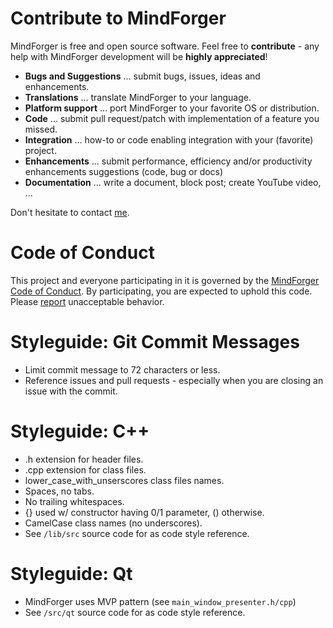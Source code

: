 # Contribute to MindForger

MindForger is free and open source software. Feel free to **contribute** - any help 
with MindForger development will be **highly appreciated**!

* **Bugs and Suggestions** ... submit bugs, issues, ideas and enhancements.
* **Translations** ... translate MindForger to your language.
* **Platform support** ... port MindForger to your favorite OS or distribution.
* **Code** ... submit pull request/patch with implementation of a feature you missed.
* **Integration** ... how-to or code enabling integration with your (favorite) project.
* **Enhancements** ... submit performance, efficiency and/or productivity enhancements suggestions (code, bug or docs)
* **Documentation** ... write a document, block post; create YouTube video, ...

Don't hesitate to contact [me](mailto:martin.dvorak@mindforger.com).



# Code of Conduct
This project and everyone participating in it is governed by the 
[MindForger Code of Conduct](./CODE_OF_CONDUCT.md). By participating, you are expected to uphold this
code. Please [report](mailto:martin.dvorak@mindforger.com) unacceptable behavior.


# Styleguide: Git Commit Messages

* Limit commit message to 72 characters or less.
* Reference issues and pull requests - especially when you are closing an issue with the commit.


# Styleguide: C++

* .h extension for header files.
* .cpp extension for class files.
* lower_case_with_unserscores class files names.
* Spaces, no tabs.
* No trailing whitespaces.
* {} used w/ constructor having 0/1 parameter, () otherwise.
* CamelCase class names (no underscores).
* See `/lib/src` source code for as code style reference.


# Styleguide: Qt

* MindForger uses MVP pattern (see `main_window_presenter.h/cpp`)
* See `/src/qt` source code for as code style reference.
